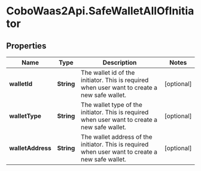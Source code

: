 # CoboWaas2Api.SafeWalletAllOfInitiator

## Properties

Name | Type | Description | Notes
------------ | ------------- | ------------- | -------------
**walletId** | **String** | The wallet id of the initiator. This is required when user want to create a new safe wallet. | [optional] 
**walletType** | **String** | The wallet type of the initiator. This is required when user want to create a new safe wallet. | [optional] 
**walletAddress** | **String** | The wallet address of the initiator. This is required when user want to create a new safe wallet. | [optional] 


